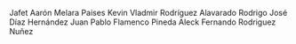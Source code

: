 Jafet Aarón Melara Paises
Kevin Vladmir Rodríguez Alavarado
Rodrigo José Díaz Hernández
Juan Pablo Flamenco Pineda
Aleck Fernando Rodriguez Nuñez
